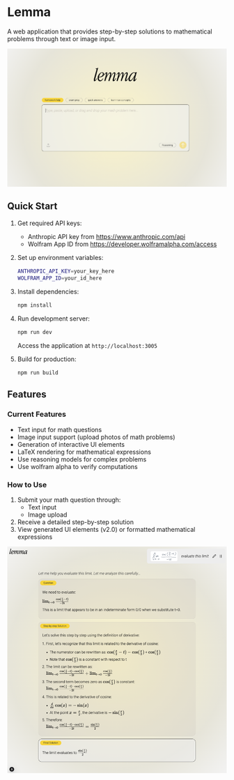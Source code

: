 # Lemma

A web application that provides step-by-step solutions to mathematical problems through text or image input.

![Math Helper Interface](/assets/homepage.png)

## Quick Start

1. Get required API keys:
   - Anthropic API key from https://www.anthropic.com/api
   - Wolfram App ID from https://developer.wolframalpha.com/access

2. Set up environment variables:
   ```bash
   ANTHROPIC_API_KEY=your_key_here
   WOLFRAM_APP_ID=your_id_here
   ```

3. Install dependencies:
   ```bash
   npm install
   ```

4. Run development server:
   ```bash
   npm run dev
   ```
   Access the application at `http://localhost:3005`

5. Build for production:
   ```bash
   npm run build
   ```

## Features


### Current Features
- Text input for math questions
- Image input support (upload photos of math problems)
- Generation of interactive UI elements
- LaTeX rendering for mathematical expressions
- Use reasoning models for complex problems
- Use wolfram alpha to verify computations

### How to Use
1. Submit your math question through:
   - Text input
   - Image upload
2. Receive a detailed step-by-step solution
3. View generated UI elements (v2.0) or formatted mathematical expressions


![Math Helper Interface](/assets/solution.png)
